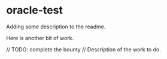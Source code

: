 # oracle-test

Adding some description to the readme.

Here is another bit of work.

// TODO: complete the bounty
// Description of the work to do.
